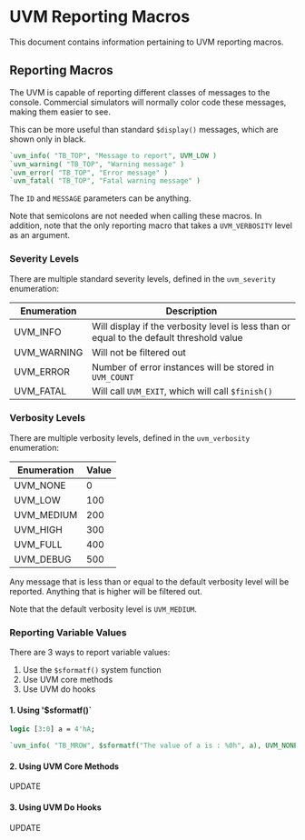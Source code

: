 # UVM Reporting Macros

This document contains information pertaining to UVM reporting macros.

## Reporting Macros

The UVM is capable of reporting different classes of messages to the console. Commercial simulators will normally color code these messages, making them easier to see.

This can be more useful than standard `$display()` messages, which are shown only in black.

```sv
`uvm_info( "TB_TOP", "Message to report", UVM_LOW )
`uvm_warning( "TB_TOP", "Warning message" )
`uvm_error( "TB_TOP", "Error message" )
`uvm_fatal( "TB_TOP", "Fatal warning message" )
```

The `ID` and `MESSAGE` parameters can be anything.

Note that semicolons are not needed when calling these macros. In addition, note that the only reporting macro that takes a `UVM_VERBOSITY` level as an argument.

### Severity Levels

There are multiple standard severity levels, defined in the `uvm_severity` enumeration:

| Enumeration | Description                                                                              |
|-------------|------------------------------------------------------------------------------------------|
| UVM_INFO    | Will display if the verbosity level is less than or equal to the default threshold value |
| UVM_WARNING | Will not be filtered out                                                                 |
| UVM_ERROR   | Number of error instances will be stored in `UVM_COUNT`                                  |
| UVM_FATAL   | Will call `UVM_EXIT`, which will call `$finish()`                                        |

### Verbosity Levels

There are multiple verbosity levels, defined in the `uvm_verbosity` enumeration:

| Enumeration | Value |
|-------------|-------|
| UVM_NONE    | 0     |
| UVM_LOW     | 100   |
| UVM_MEDIUM  | 200   |
| UVM_HIGH    | 300   |
| UVM_FULL    | 400   |
| UVM_DEBUG   | 500   |

Any message that is less than or equal to the default verbosity level will be reported. Anything that is higher will be filtered out.

Note that the default verbosity level is `UVM_MEDIUM`.

### Reporting Variable Values

There are 3 ways to report variable values:

  1. Use the `$sformatf()` system function
  2. Use UVM core methods
  3. Use UVM do hooks

#### 1. Using '$sformatf()`

```sv
logic [3:0] a = 4'hA;

`uvm_info( "TB_MROW", $sformatf("The value of a is : %0h", a), UVM_NONE )
```

#### 2. Using UVM Core Methods

UPDATE

#### 3. Using UVM Do Hooks

UPDATE
